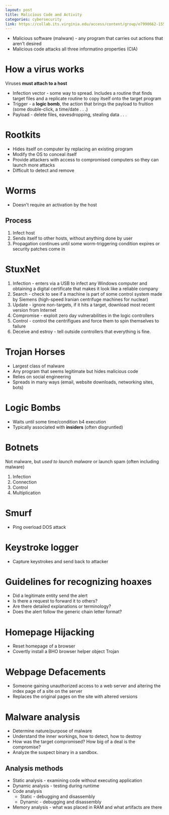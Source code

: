 ```yaml
---
layout: post
title: Malicious Code and Activity
categories: cybersecurity
link: https://collab.its.virginia.edu/access/content/group/e7990662-1551-41b1-99bd-0539849f7d83/CS3710_Week11.pdf
---
```


- Malicious software (malware) - any program that carries out actions that aren't desired
- Malicious code attacks all three informatino properties (CIA)

# How a virus works

Viruses **must attach to a host**

- Infection vector - some way to spread. Includes a routine that finds target files and a replicate routine to copy itself onto the target program
- Trigger - a **logic bomb**, the action that brings the payload to fruition (some double-click, a time/date . . .)
- Payload - delete files, eavesdropping, stealing data . . .

# Rootkits

- Hides itself on computer by replacing an existing program
- Modify the OS to conceal itself
- Provide attackers with access to compromised computers so they can launch more attacks
- Difficult to detect and remove

# Worms

- Doesn't require an activation by the host

## Process

1. Infect host
2. Sends itself to other hosts, without anything done by user
3. Propagation continues until some worm-triggering condition expires or security patches come in

# StuxNet

1. Infection - enters via a USB to infect any Windows computer and obtaining a digital certificate that makes it look like a reliable company
2. Search - check to see if a machine is part of some control system made by Siemens (high-speed Iranian centrifuge machines for nuclear)
3. Update - ignore non-targets, if it hits a target, download most recent version from Internet
4. Compromise - exploit zero day vulnerabilities in the logic controllers
5. Control - control the centrifigues and force them to spin themselves to failure
6. Deceive and estroy - tell outside controllers that everything is fine.

# Trojan Horses

- Largest class of malware
- Any program that seems legitimate but hides malicious code
- Relies on social engineering
- Spreads in many ways (email, website downloads, networking sites, bots)

# Logic Bombs

- Waits until some time/condition b4 execution
- Typically associated with **insiders** (often disgruntled)

# Botnets

Not malware, but _used to launch malware_ or launch spam (often including malware)

1. Infection
2. Connection
3. Control
4. Multiplication

# Smurf

- Ping overload DOS attack

# Keystroke logger

- Capture keystrokes and send back to attacker

# Guidelines for recognizing hoaxes

- Did a legitimate entity send the alert
- Is there a request to forward it to others?
- Are there detailed explanations or terminology?
- Does the alert follow the generic chain letter format?

# Homepage Hijacking

- Reset homepage of a browser
- Covertly install a BHO browser helper object Trojan

# Webpage Defacements

- Someone gaining unauthorized access to a web server and altering the index page of a site on the server
- Replaces the original pages on the site with altered versions

# Malware analysis

- Determine nature/purpose of malware
- Understand the inner workings, how to detect, how to destroy
- How was the target compromised? How big of a deal is the compromise?
- Analyze the suspect binary in a sandbox.

## Analysis methods

- Static analysis - examining code without executing application
- Dynamic analysis - testing during runtime
- Code analysis
  - Static - debugging and disassembly
  - Dynamic - debugging and disassembly
- Memory analysis - what was placed in RAM and what artifacts are there
